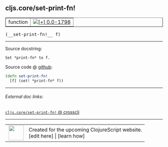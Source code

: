 ## cljs.core/set-print-fn!



 <table border="1">
<tr>
<td>function</td>
<td><a href="https://github.com/cljsinfo/cljs-api-docs/tree/0.0-1798"><img valign="middle" alt="[+] 0.0-1798" title="Added in 0.0-1798" src="https://img.shields.io/badge/+-0.0--1798-lightgrey.svg"></a> </td>
</tr>
</table>


 <samp>
(__set-print-fn!__ f)<br>
</samp>

---





Source docstring:

```
Set *print-fn* to f.
```


Source code @ [github](https://github.com/clojure/clojurescript/blob/r2138/src/cljs/cljs/core.cljs#L28-L30):

```clj
(defn set-print-fn!
  [f] (set! *print-fn* f))
```

<!--
Repo - tag - source tree - lines:

 <pre>
clojurescript @ r2138
└── src
    └── cljs
        └── cljs
            └── <ins>[core.cljs:28-30](https://github.com/clojure/clojurescript/blob/r2138/src/cljs/cljs/core.cljs#L28-L30)</ins>
</pre>

-->

---



###### External doc links:

[`cljs.core/set-print-fn!` @ crossclj](http://crossclj.info/fun/cljs.core.cljs/set-print-fn%21.html)<br>

---

 <table>
<tr><td>
<img valign="middle" align="right" width="48px" src="http://i.imgur.com/Hi20huC.png">
</td><td>
Created for the upcoming ClojureScript website.<br>
[edit here] | [learn how]
</td></tr></table>

[edit here]:https://github.com/cljsinfo/cljs-api-docs/blob/master/cljsdoc/cljs.core/set-print-fnBANG.cljsdoc
[learn how]:https://github.com/cljsinfo/cljs-api-docs/wiki/cljsdoc-files

<!--

This information was too distracting to show to readers, but I'll leave it
commented here since it is helpful to:

- pretty-print the data used to generate this document
- and show how to retrieve that data



The API data for this symbol:

```clj
{:ns "cljs.core",
 :name "set-print-fn!",
 :signature ["[f]"],
 :history [["+" "0.0-1798"]],
 :type "function",
 :full-name-encode "cljs.core/set-print-fnBANG",
 :source {:code "(defn set-print-fn!\n  [f] (set! *print-fn* f))",
          :title "Source code",
          :repo "clojurescript",
          :tag "r2138",
          :filename "src/cljs/cljs/core.cljs",
          :lines [28 30]},
 :full-name "cljs.core/set-print-fn!",
 :docstring "Set *print-fn* to f."}

```

Retrieve the API data for this symbol:

```clj
;; from Clojure REPL
(require '[clojure.edn :as edn])
(-> (slurp "https://raw.githubusercontent.com/cljsinfo/cljs-api-docs/catalog/cljs-api.edn")
    (edn/read-string)
    (get-in [:symbols "cljs.core/set-print-fn!"]))
```

-->
